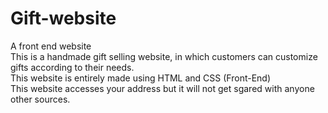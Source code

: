 # Gift-website
A front end website
<br>
This is a handmade gift selling website, in which customers can customize gifts according to their needs. <br>
This website is entirely made using HTML and CSS (Front-End)
<br>
This website accesses your address but it will not get sgared with anyone other sources.
